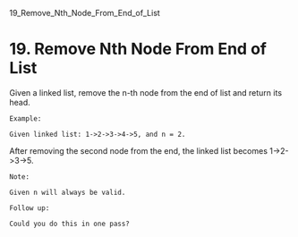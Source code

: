 19_Remove_Nth_Node_From_End_of_List
# 19. Remove Nth Node From End of List

Given a linked list, remove the n-th node from the end of list and return its head.
    

    Example:

    Given linked list: 1->2->3->4->5, and n = 2.

After removing the second node from the end, the linked list becomes 1->2->3->5.

    Note:

    Given n will always be valid.

    Follow up:

    Could you do this in one pass?